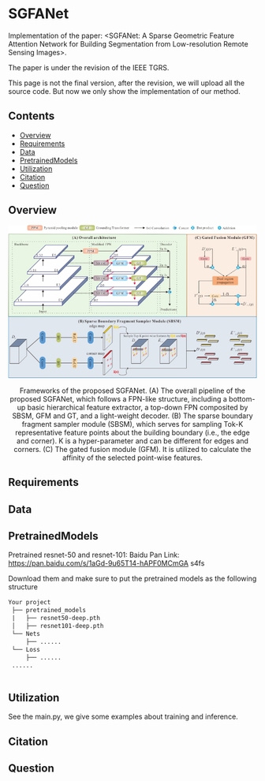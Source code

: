 # SGFANet
Implementation of the paper: <SGFANet: A Sparse Geometric Feature Attention Network for Building Segmentation from Low-resolution Remote Sensing Images>. 

The paper is under the revision of the IEEE TGRS.

This page is not the final version, after the revision, we will upload all the source code. But now we only show the implementation of our method. 

## Contents

- [Overview](#Overview)
- [Requirements](#Requirements)
- [Data](#Data)
- [PretrainedModels](#PretrainedModels)
- [Utilization](#Utilization)
- [Citation](#Citation)
- [Question](#Question)

## Overview
<div align="center">
<img src="images/fig2.jpg" width="700px"/>
<p> Frameworks of the proposed SGFANet. (A) The overall pipeline of the proposed SGFANet, which follows a FPN-like structure, including a bottom-up basic hierarchical feature extractor, a top-down FPN composited by SBSM, GFM and GT, and a light-weight decoder. (B) The sparse boundary fragment sampler module (SBSM), which serves for sampling Tok-K representative feature points about the building boundary (i.e., the edge and corner). K is a hyper-parameter and can be different for edges and corners. (C) The gated fusion module (GFM). It is utilized to calculate the affinity of the selected point-wise features.</p>
</div>

## Requirements

## Data

## PretrainedModels
Pretrained resnet-50 and resnet-101: Baidu Pan Link: https://pan.baidu.com/s/1aGd-9u65T14-hAPF0MCmGA   s4fs

Download them and make sure to put the pretrained models as the following structure

 ```
Your project
  ├── pretrained_models
  |   ├── resnet50-deep.pth
  │   ├── resnet101-deep.pth
  └── Nets
      ├── ......
  └── Loss
      ├── ......
  ......
  
  ```

## Utilization
See the main.py, we give some examples about training and inference.
## Citation

## Question
